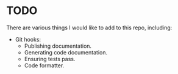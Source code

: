 # TODO



There are various things I would like to add to this repo, including:

- Git hooks:
  - Publishing documentation. 
  - Generating code documentation. 
  - Ensuring tests pass.
  - Code formatter.
